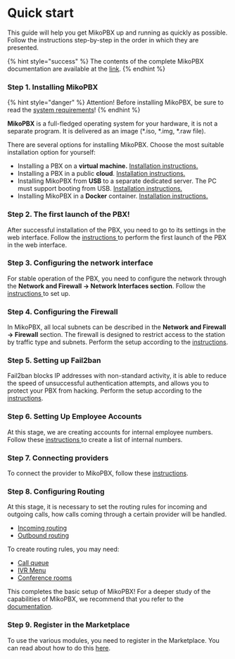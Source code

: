 # Quick start

This guide will help you get MikoPBX up and running as quickly as possible. Follow the instructions step-by-step in the order in which they are presented.

{% hint style="success" %}
The contents of the complete MikoPBX documentation are available at the [link](../).
{% endhint %}

### Step 1. Installing MikoPBX

{% hint style="danger" %}
Attention! Before installing MikoPBX, be sure to read the [system requirements](system-requirements.md)!
{% endhint %}

**MikoPBX** is a full-fledged operating system for your hardware, it is not a separate program. It is delivered as an image (\*.iso, \*.img, \*.raw file).&#x20;

There are several options for installing MikoPBX. Choose the most suitable installation option for yourself:

* Installing a PBX on a **virtual machine.** [Installation instructions. ](../setup/hypervisor/)
* Installing a PBX in a public **cloud**. [Installation instructions. ](../setup/cloud/)
* Installing MikoPBX from **USB** to a separate dedicated server. The PC must support booting from USB. [Installation instructions. ](../setup/bare-metal.md)
* Installing MikoPBX in a **Docker** container. [Installation instructions.](../setup/docker.md)

### Step 2. The first launch of the PBX!

After successful installation of the PBX, you need to go to its settings in the web interface. Follow the [instructions ](getting-to-know-mikopbx.md)to perform the first launch of the PBX in the web interface.

### Step 3. Configuring the network interface <a href="#shag_4_nastrojka_setevogo_interfejsa" id="shag_4_nastrojka_setevogo_interfejsa"></a>

For stable operation of the PBX, you need to configure the network through the **Network and Firewall → Network Interfaces section**. Follow the [instructions ](../manual/connectivity/network.md)to set up.

### Step 4. Configuring the Firewall

In MikoPBX, all local subnets can be described in the **Network and Firewall → Firewall** section. The firewall is designed to restrict access to the station by traffic type and subnets. Perform the setup according to the [instructions](../manual/connectivity/firewall.md).

### Step 5. Setting up Fail2ban

Fail2ban blocks IP addresses with non-standard activity, it is able to reduce the speed of unsuccessful authentication attempts, and allows you to protect your PBX from hacking. Perform the setup according to the [instructions](../manual/connectivity/fail2-ban.md).

### Step 6. Setting Up Employee Accounts

At this stage, we are creating accounts for internal employee numbers. Follow these [instructions ](../manual/telephony/extensions.md)to create a list of internal numbers.

### Step 7. Connecting providers

To connect the provider to MikoPBX, follow these [instructions](../manual/routing/providers.md).

### Step 8. Configuring Routing

At this stage, it is necessary to set the routing rules for incoming and outgoing calls, how calls coming through a certain provider will be handled.

* [Incoming routing](../manual/routing/incoming-routes.md)
* [Outbound routing](../manual/routing/outbound-routes.md)

To create routing rules, you may need:

* [Call queue](../manual/telephony/call-queues.md)
* [IVR Menu](../manual/telephony/ivr-menu.md)
* [Conference rooms](../manual/telephony/conference-rooms.md)

This completes the basic setup of MikoPBX! For a deeper study of the capabilities of MikoPBX, we recommend that you refer to the [documentation](../).

### Step 9. Register in the Marketplace

To use the various modules, you need to register in the Marketplace. You can read about how to do this [here](../manual/modules/pbx-extension-modules/licensing.md).
